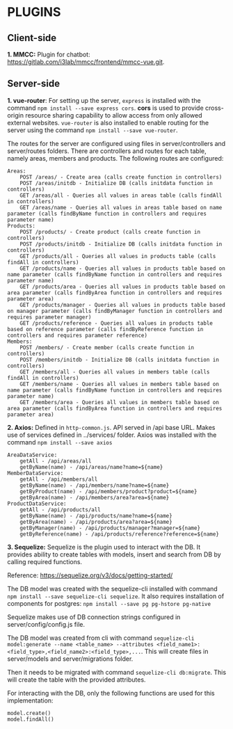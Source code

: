 # PLUGINS

## Client-side

**1. MMCC:** Plugin for chatbot: https://gitlab.com/i3lab/mmcc/frontend/mmcc-vue.git.

## Server-side

**1. vue-router**: For setting up the server, `express` is installed with the command `npm install --save express cors`. **cors** is used to provide cross-origin resource sharing capability to allow access from only allowed external websites. `vue-router` is also installed to enable routing for the server using  the command `npm install --save vue-router`.

The routes for the server are configured using files in server/controllers and server/routes folders. There are controllers and routes for each table, namely areas, members and products. The following routes are configured:

```
Areas:
    POST /areas/ - Create area (calls create function in controllers)
    POST /areas/initdb - Initialize DB (calls initdata function in controllers)
    GET /areas/all - Queries all values in areas table (calls findAll in controllers)
    GET /areas/name - Queries all values in areas table based on name parameter (calls findByName function in controllers and requires parameter name)
Products:
    POST /products/ - Create product (calls create function in controllers)
    POST /products/initdb - Initialize DB (calls initdata function in controllers)
    GET /products/all - Queries all values in products table (calls findAll in controllers)
    GET /products/name - Queries all values in products table based on name parameter (calls findByName function in controllers and requires parameter name)
    GET /products/area - Queries all values in products table based on area parameter (calls findByArea function in controllers and requires parameter area)
    GET /products/manager - Queries all values in products table based on manager parameter (calls findByManager function in controllers and requires parameter manager)
    GET /products/reference - Queries all values in products table based on reference parameter (calls findByReference function in controllers and requires parameter reference)
Members:
    POST /members/ - Create member (calls create function in controllers)
    POST /members/initdb - Initialize DB (calls initdata function in controllers)
    GET /members/all - Queries all values in members table (calls findAll in controllers)
    GET /members/name - Queries all values in members table based on name parameter (calls findByName function in controllers and requires parameter name)
    GET /members/area - Queries all values in members table based on area parameter (calls findByArea function in controllers and requires parameter area)
```

**2. Axios:** Defined in `http-common.js`. API served in /api base URL. Makes use of services defined in ../services/ folder. Axios was installed with the command `npm install --save axios`
```
AreaDataService:
    getAll - /api/areas/all
    getByName(name) - /api/areas/name?name=${name}
MemberDataService:
    getAll - /api/members/all
    getByName(name) - /api/members/name?name=${name}
    getByProduct(name) - /api/members/product?product=${name}
    getByArea(name) - /api/members/area?area=${name}
ProductDataService:
    getAll - /api/products/all
    getByName(name) - /api/products/name?name=${name}
    getByArea(name) - /api/products/area?area=${name}
    getByManager(name) - /api/products/manager?manager=${name}
    getByReference(name) - /api/products/reference?reference=${name}
```

**3. Sequelize:** Sequelize is the plugin used to interact with the DB. It provides ability to create tables with models, insert and search from DB by calling required functions. 

Reference: https://sequelize.org/v3/docs/getting-started/  

The DB model was created with the sequelize-cli installed with command `npm install --save sequelize-cli sequelize`. It also requires installation of components for postgres: `npm install --save pg pg-hstore pg-native`

Sequelize makes use of DB connection strings configured in server/config/config.js file.

The DB model was created from cli with command `sequelize-cli model:generate --name <table_name> --attributes <field_name1>:<field_type>,<field_name2>:<field_type>,...`. This will create files in server/models and server/migrations folder.

Then it needs to be migrated with command `sequelize-cli db:migrate`. This will create the table with the provided attributes.

For interacting with the DB, only the following functions are used for this implementation:
```
model.create()
model.findAll()
```

